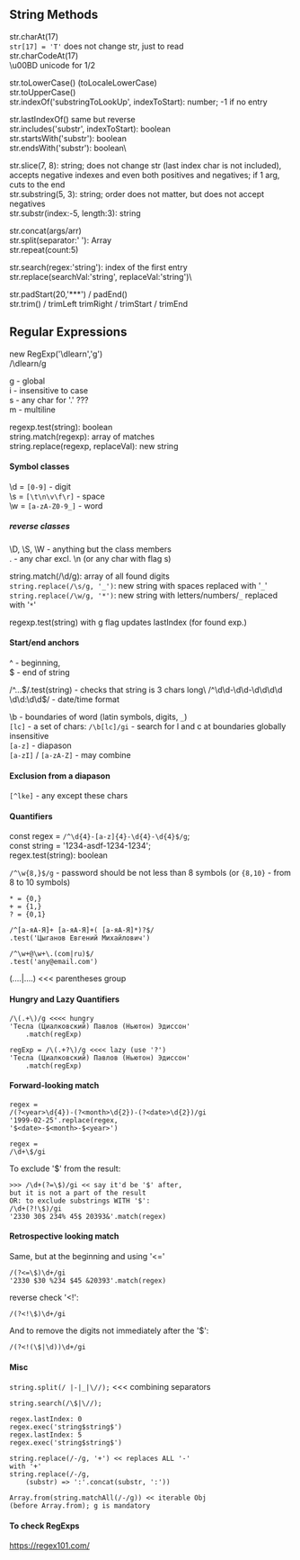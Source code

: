 ## String Methods

str.charAt(17)\
`str[17] = 'T'` does not change str, just to read\
str.charCodeAt(17)\
\u00BD unicode for 1/2

str.toLowerCase() (toLocaleLowerCase)\
str.toUpperCase()\
str.indexOf('substringToLookUp', indexToStart): number;
-1 if no entry

str.lastIndexOf() same but reverse\
str.includes('substr', indexToStart): boolean\
str.startsWith('substr'): boolean\
str.endsWith('substr'): boolean\

str.slice(7, 8): string; does not change str
(last index char is not included),
accepts negative indexes and even both positives
and negatives; if 1 arg, cuts to the end\
str.substring(5, 3): string; order does not matter,
but does not accept negatives\
str.substr(index:-5, length:3): string

str.concat(args/arr)\
str.split(separator:' '): Array\
str.repeat(count:5)

str.search(regex:'string'): index of the first entry\
str.replace(searchVal:'string', replaceVal:'string')\

str.padStart(20,'***') / padEnd()\
str.trim() / trimLeft trimRight / trimStart / trimEnd

## Regular Expressions

new RegExp('\\dlearn','g')\
/\dlearn/g

g - global\
i - insensitive to case\
s - any char for '.' ???\
m - multiline

regexp.test(string): boolean\
string.match(regexp): array of matches\
string.replace(regexp, replaceVal): new string

#### Symbol classes

\d = `[0-9]` - digit\
\s = `[\t\n\v\f\r]` - space\
\w = `[a-zA-Z0-9_]` - word

##### reverse classes

\D, \S, \W - anything but the class members\
. - any char excl. \n (or any char with flag s)

string.match(/\d/g): array of all found digits\
`string.replace(/\s/g, '_')`: new string with spaces
replaced with '`_`'\
`string.replace(/\w/g, '*')`: new string with
letters/numbers/`_` replaced with '`*`'

regexp.test(string) with g flag updates lastIndex
(for found exp.)

#### Start/end anchors

^ - beginning,\
$ - end of string

/^...$/.test(string) - checks that string is 3 chars
long\
/^\d\d-\d\d-\d\d\d\d \d\d:\d\d$/ - date/time format

\b - boundaries of word (latin symbols, digits, `_`)\
`[lc]` - a set of chars: `/\b[lc]/gi` - search
for l and c at boundaries globally insensitive\
`[a-z]` - diapason\
`[a-zI]` / `[a-zA-Z]` - may combine 

#### Exclusion from a diapason

`[^lke]` - any except these chars

#### Quantifiers

const regex = `/^\d{4}-[a-z]{4}-\d{4}-\d{4}$/g`;  
const string = '1234-asdf-1234-1234';  
regex.test(string): boolean

`/^\w{8,}$/g` - password should be not less than
8 symbols (or `{8,10}` - from 8 to 10 symbols)

`* = {0,}`  
`+ = {1,}`  
`? = {0,1}`

    /^[а-яА-Я]+ [а-яА-Я]+( [а-яА-Я]*)?$/
    .test('Цыганов Евгений Михайлович')

    /^\w+@\w+\.(com|ru)$/
    .test('any@email.com')

(....|....) <<< parentheses group

#### Hungry and Lazy Quantifiers

    /\(.+\)/g <<<< hungry
    'Тесла (Циалковский) Павлов (Ньютон) Эдиссон'
        .match(regExp)

    regExp = /\(.+?\)/g <<<< lazy (use '?')
    'Тесла (Циалковский) Павлов (Ньютон) Эдиссон'
        .match(regExp)

#### Forward-looking match

    regex = 
    /(?<year>\d{4})-(?<month>\d{2})-(?<date>\d{2})/gi
    '1999-02-25'.replace(regex,
    '$<date>-$<month>-$<year>')

    regex = 
    /\d+\$/gi

To exclude '$' from the result:

    >>> /\d+(?=\$)/gi << say it'd be '$' after,
    but it is not a part of the result
    OR: to exclude substrings WITH '$':
    /\d+(?!\$)/gi
    '2330 30$ 234% 45$ 20393&'.match(regex)

#### Retrospective looking match

Same, but at the beginning and using '<='

    /(?<=\$)\d+/gi
    '2330 $30 %234 $45 &20393'.match(regex)

reverse check '<!':

    /(?<!\$)\d+/gi

And to remove the digits not immediately after the '$':

    /(?<!(\$|\d))\d+/gi

#### Misc

`string.split(/ |-|_|\//);` <<< combining separators

`string.search(/\$|\//);`

    regex.lastIndex: 0
    regex.exec('string$string$')
    regex.lastIndex: 5
    regex.exec('string$string$')

    string.replace(/-/g, '+') << replaces ALL '-'
    with '+'
    string.replace(/-/g,
        (substr) => ':'.concat(substr, ':'))

    Array.from(string.matchAll(/-/g)) << iterable Obj
    (before Array.from); g is mandatory

#### To check RegExps

https://regex101.com/
